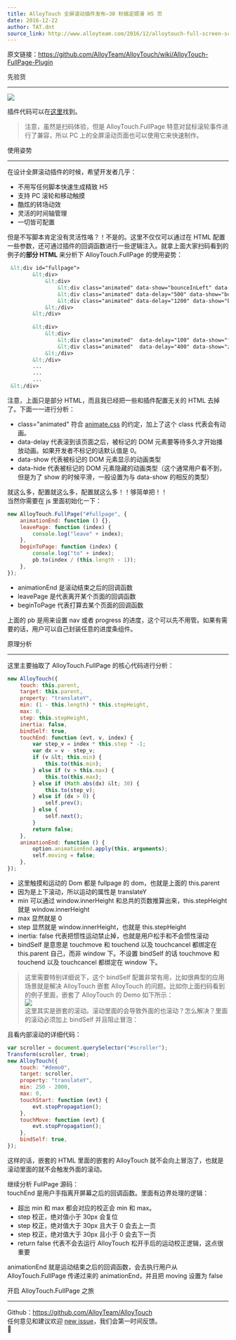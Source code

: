 ```yaml
---
title: AlloyTouch 全屏滚动插件发布–30 秒搞定顺滑 H5 页
date: 2016-12-22
author: TAT.dnt
source_link: http://www.alloyteam.com/2016/12/alloytouch-full-screen-scroll-plugin-released-30-seconds-to-get-smooth-page-h5/
---
```


<!-- {% raw %} - for jekyll -->

原文链接：<https://github.com/AlloyTeam/AlloyTouch/wiki/AlloyTouch-FullPage-Plugin>

先验货  

* * *

![](http://images2015.cnblogs.com/blog/105416/201612/105416-20161222110211620-1131519869.png)

插件代码可以在[这里](https://github.com/AlloyTeam/AlloyTouch/blob/master/alloy_touch.full_page.js)找到。

> 注意，虽然是扫码体验，但是 AlloyTouch.FullPage 特意对鼠标滚轮事件进行了兼容，所以 PC 上的全屏滚动页面也可以使用它来快速制作。

使用姿势  

* * *

在设计全屏滚动插件的时候，希望开发者几乎：

-   不用写任何脚本快速生成精致 H5
-   支持 PC 滚轮和移动触摸
-   酷炫的转场动效
-   灵活的时间轴管理
-   一切皆可配置

但是不写脚本肯定没有灵活性咯？！不是的。这里不仅仅可以通过在 HTML 配置一些参数，还可通过插件的回调函数进行一些逻辑注入。就拿上面大家扫码看到的例子的**部分 HTML** 来分析下 AlloyTouch.FullPage 的使用姿势：

```html
 &lt;div id="fullpage">
        &lt;div>
            &lt;div>
                &lt;div class="animated" data-show="bounceInLeft" data-hide="bounceOutLeft">AlloyTouch Introduction&lt;/div>
                &lt;div class="animated" data-delay="500" data-show="bounceInUp" data-hide="zoomOut">&lt;img src="asset/alloytouch.png">&lt;/div>
                &lt;div class="animated" data-delay="1200" data-show="bounceIn" data-hide="bounceOut">By AlloyTeam&lt;/div>
            &lt;/div>
        &lt;/div>
        
        &lt;div>
            &lt;div>
                &lt;div class="animated"  data-delay="100" data-show="flipInY" data-hide="flipOutY" >Powerful Features&lt;/div>
                &lt;div class="animated"  data-delay="400" data-show="zoomIn" data-hide="zoomOut">&lt;img src="asset/power.png">&lt;/div>
            &lt;/div>
        &lt;/div>
        ...
        ...
        ...
 &lt;/div>
```

注意，上面只是部分 HTML，而且我已经把一些和插件配置无关的 HTML 去掉了。下面一一进行分析：

-   class="animated" 符合 [animate.css](https://daneden.github.io/animate.css/) 的约定，加上了这个 class 代表会有动画。
-   data-delay 代表滚到该页面之后，被标记的 DOM 元素要等待多久才开始播放动画。如果开发者不标记的话默认值是 0。
-   data-show 代表被标记的 DOM 元素显示的动画类型
-   data-hide 代表被标记的 DOM 元素隐藏的动画类型（这个通常用户看不到，但是为了 show 的时候平滑，一般设置为与 data-show 的相反的类型）

就这么多，配置就这么多，配置就这么多！！够简单把！！  
当然你需要在 js 里面初始化一下：

```javascript
new AlloyTouch.FullPage("#fullpage", {
    animationEnd: function () {},
    leavePage: function (index) {
        console.log("leave" + index);
    },
    beginToPage: function (index) {
        console.log("to" + index);
        pb.to(index / (this.length - 1));
    },
});
```

-   animationEnd 是滚动结束之后的回调函数
-   leavePage 是代表离开某个页面的回调函数
-   beginToPage 代表打算去某个页面的回调函数

上面的 pb 是用来设置 nav 或者 progress 的进度，这个可以先不用管。如果有需要的话，用户可以自己封装任意的进度条组件。

原理分析  

* * *

这里主要抽取了 AlloyTouch.FullPage 的核心代码进行分析：

```javascript
new AlloyTouch({
    touch: this.parent,
    target: this.parent,
    property: "translateY",
    min: (1 - this.length) * this.stepHeight,
    max: 0,
    step: this.stepHeight,
    inertia: false,
    bindSelf: true,
    touchEnd: function (evt, v, index) {
        var step_v = index * this.step * -1;
        var dx = v - step_v;
        if (v &lt; this.min) {
            this.to(this.min);
        } else if (v > this.max) {
            this.to(this.max);
        } else if (Math.abs(dx) &lt; 30) {
            this.to(step_v);
        } else if (dx > 0) {
            self.prev();
        } else {
            self.next();
        }
        return false;
    },
    animationEnd: function () {
        option.animationEnd.apply(this, arguments);
        self.moving = false;
    },
});
```

-   这里触摸和运动的 Dom 都是 fullpage 的 dom，也就是上面的 this.parent
-   因为是上下滚动，所以运动的属性是 translateY
-   min 可以通过 window.innerHeight 和总共的页数推算出来，this.stepHeight 就是 window.innerHeight
-   max 显然就是 0
-   step 显然就是 window.innerHeight，也就是 this.stepHeight
-   inertia: false 代表把惯性运动禁止掉，也就是用户松手和不会惯性滚动
-   bindSelf 是意思是 touchmove 和 touchend 以及 touchcancel 都绑定在 this.parent 自己，而非 window 下。不设置 bindSelf 的话 touchmove 和 touchend 以及 touchcancel 都绑定在 window 下。

> 这里需要特别详细说下，这个 bindSelf 配置非常有用，比如很典型的应用场景就是解决 AlloyTouch 嵌套 AlloyTouch 的问题。比如你上面扫码看到的例子里面，嵌套了 AlloyTouch 的 Demo 如下所示：  
> ![](http://images2015.cnblogs.com/blog/105416/201612/105416-20161222110224151-1675751079.png)  
> 这里其实是嵌套的滚动。滚动里面的会导致外面的也滚动？怎么解决？里面的滚动必须加上 bindSelf 并且阻止冒泡：

且看内部滚动的详细代码：

```javascript
var scroller = document.querySelector("#scroller");
Transform(scroller, true);
new AlloyTouch({
    touch: "#demo0",
    target: scroller,
    property: "translateY",
    min: 250 - 2000,
    max: 0,
    touchStart: function (evt) {
        evt.stopPropagation();
    },
    touchMove: function (evt) {
        evt.stopPropagation();
    },
    bindSelf: true,
});
```

这样的话，嵌套的 HTML 里面的嵌套的 AlloyTouch 就不会向上冒泡了，也就是滚动里面的就不会触发外面的滚动。

继续分析 FullPage 源码：  
touchEnd 是用户手指离开屏幕之后的回调函数。里面有边界处理的逻辑：

-   超出 min 和 max 都会对应的校正会 min 和 max。
-   step 校正，绝对值小于 30px 会复位
-   step 校正，绝对值大于 30px 且大于 0 会去上一页
-   step 校正，绝对值大于 30px 且小于 0 会去下一页
-   return false 代表不会去运行 AlloyTouch 松开手后的运动校正逻辑，这点很重要

animationEnd 就是运动结束之后的回调函数，会去执行用户从 AlloyTouch.FullPage 传递过来的 animationEnd，并且把 moving 设置为 false

开启 AlloyTouch.FullPage 之旅  

* * *

Github：<https://github.com/AlloyTeam/AlloyTouch>  
任何意见和建议欢迎 [new issue](https://github.com/AlloyTeam/AlloyTouch/issues)，我们会第一时间反馈。  



<!-- {% endraw %} - for jekyll -->